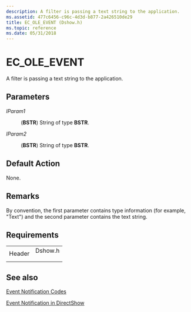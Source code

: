 ```yaml
---
description: A filter is passing a text string to the application.
ms.assetid: 477c6456-c96c-4d3d-b877-2a426510de29
title: EC_OLE_EVENT (Dshow.h)
ms.topic: reference
ms.date: 05/31/2018
---
```


# EC\_OLE\_EVENT

A filter is passing a text string to the application.

## Parameters

<dl> <dt>

<span id="lParam1"></span><span id="lparam1"></span><span id="LPARAM1"></span>*lParam1*
</dt> <dd>

(**BSTR**) String of type **BSTR**.

</dd> <dt>

<span id="lParam2"></span><span id="lparam2"></span><span id="LPARAM2"></span>*lParam2*
</dt> <dd>

(**BSTR**) String of type **BSTR**.

</dd> </dl>

## Default Action

None.

## Remarks

By convention, the first parameter contains type information (for example, "Text") and the second parameter contains the text string.

## Requirements



|                   |                                                                                    |
|-------------------|------------------------------------------------------------------------------------|
| Header<br/> | <dl> <dt>Dshow.h</dt> </dl> |



## See also

<dl> <dt>

[Event Notification Codes](event-notification-codes.md)
</dt> <dt>

[Event Notification in DirectShow](event-notification-in-directshow.md)
</dt> </dl>

 

 




